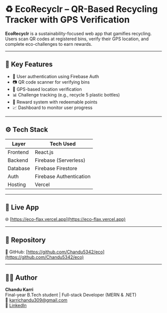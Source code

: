 # ♻️ EcoRecyclr – QR-Based Recycling Tracker with GPS Verification

**EcoRecyclr** is a sustainability-focused web app that gamifies recycling.  
Users scan QR codes at registered bins, verify their GPS location, and complete eco-challenges to earn rewards.

---

## 🌟 Key Features

- 🔐 User authentication using Firebase Auth
- 📷 QR code scanner for verifying bins
- 📍 GPS-based location verification
- 📊 Challenge tracking (e.g., recycle 5 plastic bottles)
- 🎁 Reward system with redeemable points
- 📈 Dashboard to monitor user progress

---

## ⚙️ Tech Stack

| Layer        | Tech Used              |
|--------------|------------------------|
| Frontend     | React.js               |
| Backend      | Firebase (Serverless)  |
| Database     | Firebase Firestore     |
| Auth         | Firebase Authentication |
| Hosting      | Vercel                 |

---

## 🚀 Live App

🌐 [https://eco-flax.vercel.app](https://eco-flax.vercel.app)

---

## 📂 Repository

📎 GitHub: [https://github.com/Chandu5342/eco](https://github.com/Chandu5342/eco)

---

## 🙋‍♂️ Author

**Chandu Karri**  
Final-year B.Tech student | Full-stack Developer (MERN & .NET)  
📧 karrichandu309@gmail.com  
🔗 [LinkedIn](www.linkedin.com/in/chandu-karri-8b583a2b4) 

